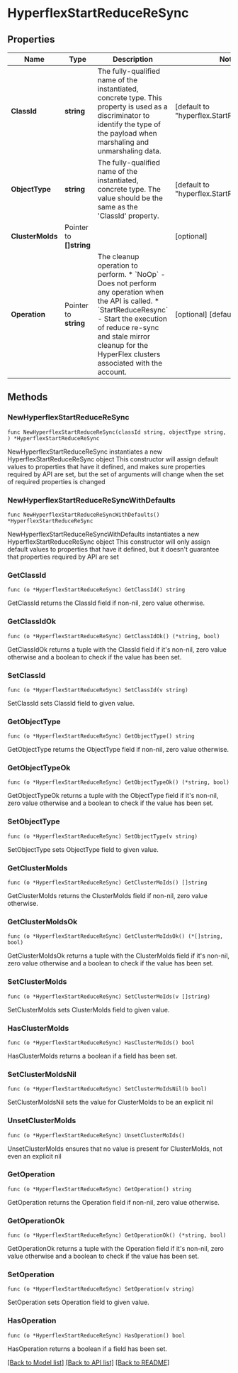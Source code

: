 # HyperflexStartReduceReSync

## Properties

Name | Type | Description | Notes
------------ | ------------- | ------------- | -------------
**ClassId** | **string** | The fully-qualified name of the instantiated, concrete type. This property is used as a discriminator to identify the type of the payload when marshaling and unmarshaling data. | [default to "hyperflex.StartReduceReSync"]
**ObjectType** | **string** | The fully-qualified name of the instantiated, concrete type. The value should be the same as the &#39;ClassId&#39; property. | [default to "hyperflex.StartReduceReSync"]
**ClusterMoIds** | Pointer to **[]string** |  | [optional] 
**Operation** | Pointer to **string** | The cleanup operation to perform. * &#x60;NoOp&#x60; - Does not perform any operation when the API is called. * &#x60;StartReduceResync&#x60; - Start the execution of reduce re-sync and stale mirror cleanup for the HyperFlex clusters associated with the account. | [optional] [default to "NoOp"]

## Methods

### NewHyperflexStartReduceReSync

`func NewHyperflexStartReduceReSync(classId string, objectType string, ) *HyperflexStartReduceReSync`

NewHyperflexStartReduceReSync instantiates a new HyperflexStartReduceReSync object
This constructor will assign default values to properties that have it defined,
and makes sure properties required by API are set, but the set of arguments
will change when the set of required properties is changed

### NewHyperflexStartReduceReSyncWithDefaults

`func NewHyperflexStartReduceReSyncWithDefaults() *HyperflexStartReduceReSync`

NewHyperflexStartReduceReSyncWithDefaults instantiates a new HyperflexStartReduceReSync object
This constructor will only assign default values to properties that have it defined,
but it doesn't guarantee that properties required by API are set

### GetClassId

`func (o *HyperflexStartReduceReSync) GetClassId() string`

GetClassId returns the ClassId field if non-nil, zero value otherwise.

### GetClassIdOk

`func (o *HyperflexStartReduceReSync) GetClassIdOk() (*string, bool)`

GetClassIdOk returns a tuple with the ClassId field if it's non-nil, zero value otherwise
and a boolean to check if the value has been set.

### SetClassId

`func (o *HyperflexStartReduceReSync) SetClassId(v string)`

SetClassId sets ClassId field to given value.


### GetObjectType

`func (o *HyperflexStartReduceReSync) GetObjectType() string`

GetObjectType returns the ObjectType field if non-nil, zero value otherwise.

### GetObjectTypeOk

`func (o *HyperflexStartReduceReSync) GetObjectTypeOk() (*string, bool)`

GetObjectTypeOk returns a tuple with the ObjectType field if it's non-nil, zero value otherwise
and a boolean to check if the value has been set.

### SetObjectType

`func (o *HyperflexStartReduceReSync) SetObjectType(v string)`

SetObjectType sets ObjectType field to given value.


### GetClusterMoIds

`func (o *HyperflexStartReduceReSync) GetClusterMoIds() []string`

GetClusterMoIds returns the ClusterMoIds field if non-nil, zero value otherwise.

### GetClusterMoIdsOk

`func (o *HyperflexStartReduceReSync) GetClusterMoIdsOk() (*[]string, bool)`

GetClusterMoIdsOk returns a tuple with the ClusterMoIds field if it's non-nil, zero value otherwise
and a boolean to check if the value has been set.

### SetClusterMoIds

`func (o *HyperflexStartReduceReSync) SetClusterMoIds(v []string)`

SetClusterMoIds sets ClusterMoIds field to given value.

### HasClusterMoIds

`func (o *HyperflexStartReduceReSync) HasClusterMoIds() bool`

HasClusterMoIds returns a boolean if a field has been set.

### SetClusterMoIdsNil

`func (o *HyperflexStartReduceReSync) SetClusterMoIdsNil(b bool)`

 SetClusterMoIdsNil sets the value for ClusterMoIds to be an explicit nil

### UnsetClusterMoIds
`func (o *HyperflexStartReduceReSync) UnsetClusterMoIds()`

UnsetClusterMoIds ensures that no value is present for ClusterMoIds, not even an explicit nil
### GetOperation

`func (o *HyperflexStartReduceReSync) GetOperation() string`

GetOperation returns the Operation field if non-nil, zero value otherwise.

### GetOperationOk

`func (o *HyperflexStartReduceReSync) GetOperationOk() (*string, bool)`

GetOperationOk returns a tuple with the Operation field if it's non-nil, zero value otherwise
and a boolean to check if the value has been set.

### SetOperation

`func (o *HyperflexStartReduceReSync) SetOperation(v string)`

SetOperation sets Operation field to given value.

### HasOperation

`func (o *HyperflexStartReduceReSync) HasOperation() bool`

HasOperation returns a boolean if a field has been set.


[[Back to Model list]](../README.md#documentation-for-models) [[Back to API list]](../README.md#documentation-for-api-endpoints) [[Back to README]](../README.md)


